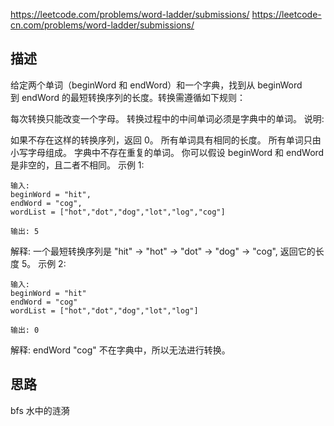 <https://leetcode.com/problems/word-ladder/submissions/>
<https://leetcode-cn.com/problems/word-ladder/submissions/>

## 描述

给定两个单词（beginWord 和 endWord）和一个字典，找到从 beginWord 到 endWord 的最短转换序列的长度。转换需遵循如下规则：

每次转换只能改变一个字母。
转换过程中的中间单词必须是字典中的单词。
说明:

如果不存在这样的转换序列，返回 0。
所有单词具有相同的长度。
所有单词只由小写字母组成。
字典中不存在重复的单词。
你可以假设 beginWord 和 endWord 是非空的，且二者不相同。
示例 1:
```
输入:
beginWord = "hit",
endWord = "cog",
wordList = ["hot","dot","dog","lot","log","cog"]

输出: 5
```
解释: 一个最短转换序列是 "hit" -> "hot" -> "dot" -> "dog" -> "cog",
     返回它的长度 5。
示例 2:
```
输入:
beginWord = "hit"
endWord = "cog"
wordList = ["hot","dot","dog","lot","log"]

输出: 0
```
解释: endWord "cog" 不在字典中，所以无法进行转换。


## 思路

bfs 水中的涟漪



